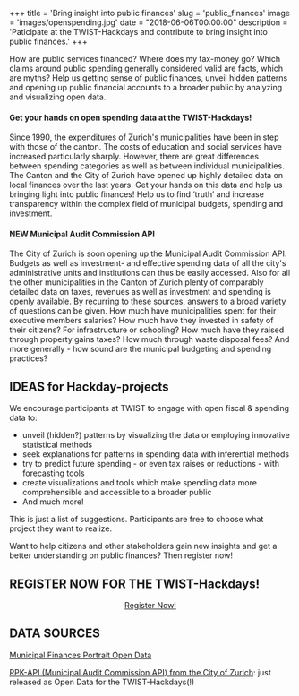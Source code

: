 +++
title = 'Bring insight into public finances'
slug = 'public_finances'
image = 'images/openspending.jpg'
date = "2018-06-06T00:00:00"
description = 'Paticipate at the TWIST-Hackdays and contribute to bring insight into public finances.'
+++

How are public services financed? Where does my tax-money go? Which claims around public spending generally considered valid are facts, which are myths? Help us getting sense of public finances, unveil hidden patterns and opening up public financial accounts to a broader public by analyzing and visualizing open data.

#### Get your hands on open spending data at the TWIST-Hackdays!

Since 1990, the expenditures of Zurich's municipalities have been in step with those of the canton. The costs of education and social services have increased particularly sharply. 
However, there are great differences between spending categories as well as between individual municipalities. The Canton and the City of Zurich have opened up highly detailed data on local finances over the last years. 
Get your hands on this data and help us bringing light into public finances! Help us to find ‘truth’ and increase transparency within the complex field of municipal budgets, spending and investment.

#### NEW Municipal Audit Commission API

The City of Zurich is soon opening up the Municipal Audit Commission API. Budgets as well as investment- and effective spending data of all the city's administrative units and institutions can thus be easily accessed. Also for all the other municipalities in the Canton of Zurich plenty of comparably detailed data on taxes, revenues as well as investment and spending is openly available. 
By recurring to these sources, answers to a broad variety of questions can be given. 
How much have municipalities spent for their executive members salaries? 
How much have they invested in safety of their citizens? For infrastructure or schooling? How much have they raised through property gains taxes? How much through waste disposal fees? And more generally - how sound are the municipal budgeting and spending practices?

## IDEAS for Hackday-projects

We encourage participants at TWIST to engage with open fiscal & spending data to:
      
- unveil (hidden?) patterns by visualizing the data or employing innovative statistical methods
- seek explanations for patterns in spending data with inferential methods 
- try to predict future spending - or even tax raises or reductions - with forecasting tools
- create visualizations and tools which make spending data more comprehensible and accessible to a broader public 
- And much more!

This is just a list of suggestions. Participants are free to choose what project they want to realize.

Want to help citizens and other stakeholders gain new insights and get a better understanding on public finances? Then register now!

## REGISTER NOW FOR THE TWIST-Hackdays!

<center><a target="_blank" href="https://www.eventbrite.de/e/twist-2018-tickets-44099503803" class="button back alt2">Register Now!</a></center>


## DATA SOURCES

[Municipal Finances Portrait Open Data](https://opendata.swiss/de/organization/statistisches-amt-kanton-zuerich?groups=finances)

[RPK-API (Municipal Audit Commission API) from the City of Zurich](https://data.stadt-zuerich.ch/dataset/fd_rpktool): just released as Open Data for the TWIST-Hackdays(!)

